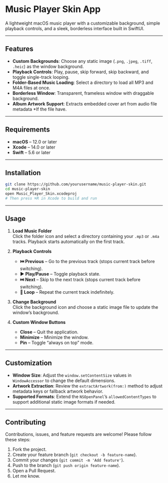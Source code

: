 # Music Player Skin App

A lightweight macOS music player with a customizable background, simple playback controls, and a sleek, borderless interface built in SwiftUI.

---

## Features

- **Custom Backgrounds**: Choose any static image (`.png`, `.jpeg`, `.tiff`, `.heic`) as the window background.
- **Playback Controls**: Play, pause, skip forward, skip backward, and toggle single-track looping.
- **Folder-Based Music Loading**: Select a directory to load all MP3 and M4A files at once.
- **Borderless Window**: Transparent, frameless window with draggable background.
- **Album Artwork Support**: Extracts embedded cover art from audio file metadata *If the file have.

---

## Requirements

- **macOS** – 12.0 or later  
- **Xcode** – 14.0 or later  
- **Swift** – 5.6 or later  

---

## Installation

```bash
git clone https://github.com/yourusername/music-player-skin.git
cd music-player-skin
open Music_Player_Skin.xcodeproj
# Then press ⌘R in Xcode to build and run
```

---

## Usage

1. **Load Music Folder**  
   Click the folder icon and select a directory containing your `.mp3` or `.m4a` tracks. Playback starts automatically on the first track.

2. **Playback Controls**  
   - **⏮️ Previous** – Go to the previous track (stops current track before switching).  
   - **▶️ Play/Pause** – Toggle playback state.  
   - **⏭️ Next** – Skip to the next track (stops current track before switching).  
   - **🔁 Loop** – Repeat the current track indefinitely.

3. **Change Background**  
   Click the background icon and choose a static image file to update the window’s background.

4. **Custom Window Buttons**  
   - **Close** – Quit the application.  
   - **Minimize** – Minimize the window.  
   - **Pin** – Toggle “always on top” mode.

---

## Customization

- **Window Size**: Adjust the `window.setContentSize` values in `WindowAccessor` to change the default dimensions.  
- **Artwork Extraction**: Review the `extractArtwork(from:)` method to adjust metadata keys or fallback artwork behavior.  
- **Supported Formats**: Extend the `NSOpenPanel`’s `allowedContentTypes` to support additional static image formats if needed.

---

## Contributing

Contributions, issues, and feature requests are welcome! Please follow these steps:

1. Fork the project.  
2. Create your feature branch (`git checkout -b feature-name`).  
3. Commit your changes (`git commit -m 'Add feature'`).  
4. Push to the branch (`git push origin feature-name`).  
5. Open a Pull Request.
6. Let me know.

